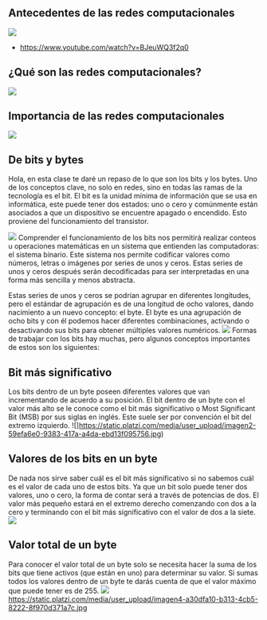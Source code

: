 ## Antecedentes de las redes computacionales

![](https://static.platzi.com/media/user_upload/ant-66300131-65e0-46d8-9feb-014abb03350f.jpg)

* https://www.youtube.com/watch?v=BJeuWQ3f2q0
## ¿Qué son las redes computacionales?
![](https://static.platzi.com/media/user_upload/redes-a13467d2-6a5e-48d8-8abf-1bd3f4510494.jpg)

## Importancia de las redes computacionales
![](https://static.platzi.com/media/user_upload/importancia-e2c51e0d-be31-416d-a395-e99ddd21889b.jpg)

## De bits y bytes

Hola, en esta clase te daré un repaso de lo que son los bits y los bytes. Uno de los conceptos clave, no solo en redes, sino en todas las ramas de la tecnología es el bit. El bit es la unidad mínima de información que se usa en informática, este puede tener dos estados: uno o cero y comúnmente están asociados a que un dispositivo se encuentre apagado o encendido. Esto proviene del funcionamiento del transistor.

![](https://static.platzi.com/media/user_upload/imagen0-280287cf-d1e9-4672-b0a8-9ff94606a67f.jpg)
Comprender el funcionamiento de los bits nos permitirá realizar conteos u operaciones matemáticas en un sistema que entienden las computadoras: el sistema binario. Este sistema nos permite codificar valores como números, letras o imágenes por series de unos y ceros. Estas series de unos y ceros después serán decodificadas para ser interpretadas en una forma más sencilla y menos abstracta.

Estas series de unos y ceros se podrían agrupar en diferentes longitudes, pero el estándar de agrupación es de una longitud de ocho valores, dando nacimiento a un nuevo concepto: el byte. El byte es una agrupación de ocho bits y con él podemos hacer diferentes combinaciones, activando o desactivando sus bits para obtener múltiples valores numéricos.
![](https://static.platzi.com/media/user_upload/imagen1-28893471-cab6-4355-931d-a64879100023.jpg)
Formas de trabajar con los bits hay muchas, pero algunos conceptos importantes de estos son los siguientes:

## Bit más significativo
Los bits dentro de un byte poseen diferentes valores que van incrementando de acuerdo a su posición. El bit dentro de un byte con el valor más alto se le conoce como el bit más significativo o Most Significant Bit (MSB) por sus siglas en inglés. Este suele ser por convención el bit del extremo izquierdo.
![]https://static.platzi.com/media/user_upload/imagen2-59efa6e0-9383-417a-a4da-ebd13f095756.jpg)

## Valores de los bits en un byte
De nada nos sirve saber cuál es el bit más significativo si no sabemos cuál es el valor de cada uno de estos bits. Ya que un bit solo puede tener dos valores, uno o cero, la forma de contar será a través de potencias de dos. El valor más pequeño estará en el extremo derecho comenzando con dos a la cero y terminando con el bit más significativo con el valor de dos a la siete.
![](https://static.platzi.com/media/user_upload/imagen3-f96bf2e5-64e5-4f0f-be0a-fca91f5c48c7.jpg)

## Valor total de un byte
Para conocer el valor total de un byte solo se necesita hacer la suma de los bits que tiene activos (que están en uno) para determinar su valor. Si sumas todos los valores dentro de un byte te darás cuenta de que el valor máximo que puede tener es de 255.
![](https://static.platzi.com/media/user_upload/imagen4-a30dfa10-b313-4cb5-8222-8f970d371a7c.jpg)
https://static.platzi.com/media/user_upload/imagen4-a30dfa10-b313-4cb5-8222-8f970d371a7c.jpg
